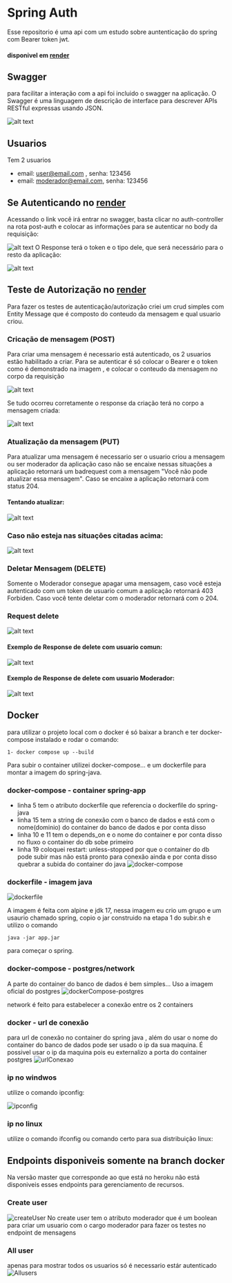  # Spring Auth
  Esse repositorio é  uma api com um  estudo sobre auntenticação do spring com Bearer token jwt.  
 #### disponivel em [render](https://springauth.onrender.com/swagger-ui/index.html)



## Swagger


para facilitar a interação com a api foi incluido o swagger na aplicação. O Swagger é uma linguagem de descrição de interface para descrever APIs RESTful expressas usando JSON. 


![alt text](https://github.com/LucasFreitasRocha/springauth/blob/master/images/Swagger.png)
 
## Usuarios
 Tem 2 usuarios
 - email: user@email.com , senha: 123456
 - email: moderador@email.com, senha: 123456
 
 ## Se Autenticando no [render](https://springauth.onrender.com/swagger-ui/index.html)
 Acessando o link você irá entrar no swagger, basta clicar no auth-controller na rota post-auth e colocar as informações para se autenticar no body da requisição:
 
 
 ![alt text](https://github.com/LucasFreitasRocha/springauth/blob/master/images/RequestAuth.png)
 O Response terá o token e o tipo dele, que será necessário para o resto da aplicação: 
 
 
 ![alt text](https://github.com/LucasFreitasRocha/springauth/blob/master/images/ResponseAuth.png)

## Teste de Autorização no [render](https://springauth.onrender.com/swagger-ui/index.html)


Para fazer os testes de autenticação/autorização criei um crud simples com Entity Message que é composto do conteudo da mensagem e qual usuario criou.

### Cricação de mensagem (POST)
 Para criar uma mensagem é necessario está autenticado, os 2 usuarios estão habilitado a criar. Para se autenticar é só colocar o Bearer e o token como é demonstrado na imagem , e colocar o conteudo da mensagem no corpo da requisição
 
 ![alt text](https://github.com/LucasFreitasRocha/springauth/blob/master/images/RequestMessage.png)


 Se tudo ocorreu corretamente o response da criação terá no corpo a mensagem criada:
 
 
 ![alt text](https://github.com/LucasFreitasRocha/springauth/blob/master/images/ResponseMessage.png)
 
 ### Atualização da mensagem (PUT)
  Para atualizar uma mensagem é necessario ser o usuario criou a mensagem ou ser moderador da aplicação caso não se encaixe nessas situações a aplicação retornará um badrequest com a mensagem "Você não pode atualizar essa mensagem". Caso se encaixe a aplicação retornará com status 204.
  
  
  #### Tentando atualizar: 
  ![alt text](https://github.com/LucasFreitasRocha/springauth/blob/master/images/UpdateMessageRequest.png)
  
  
  ### Caso não esteja nas situações citadas acima: 
  ![alt text](https://github.com/LucasFreitasRocha/springauth/blob/master/images/UpdateMessageBadResponse.png)
 
### Deletar Mensagem (DELETE)
 Somente o Moderador consegue apagar uma mensagem, caso você esteja autenticado com um token de usuario comum a aplicação retornará 403 Forbiden. Caso você tente deletar com o moderador retornará com o 204.
 
 ### Request delete
 
 ![alt text](https://github.com/LucasFreitasRocha/springauth/blob/master/images/DeleteMessageRequest.png)
 
 #### Exemplo de Response  de delete com usuario comun:
 
  ![alt text](https://github.com/LucasFreitasRocha/springauth/blob/master/images/DeleteMessageResponseForbiden.png)
  
 #### Exemplo de Response de delete com usuario Moderador:
 
 ![alt text](https://github.com/LucasFreitasRocha/springauth/blob/master/images/DeleteMessageResponseOk.png)


## Docker 

para utilizar o projeto local com o docker é só baixar a branch e ter docker-compose instalado e rodar o  comando:

    1- docker compose up --build

Para subir o container utilizei docker-compose... e um dockerfile para montar a imagem do spring-java.


### docker-compose - container spring-app
*  linha 5 tem o atributo dockerfile que referencia o dockerfile do spring-java
*  linha 15 tem a string de conexão com o banco de dados e está com o nome(dominio) do container do banco de dados e por conta disso
*  linha 10 e 11 tem o depends_on e o nome do container e por conta disso no fluxo o container do db sobe primeiro
*  linha 19 coloquei restart: unless-stopped por que o container do db pode subir mas não está pronto para conexão ainda e por conta disso quebrar a subida do container do java
![docker-compose](https://github.com/LucasFreitasRocha/springauth/blob/master/images/dockerCompose.png)

### dockerfile - imagem java
![dockerfile](https://github.com/LucasFreitasRocha/springauth/blob/master/images/dockerfile.png)

A imagem é feita com alpine e jdk 17, nessa imagem eu crio um grupo e um usaurio chamado spring, copio o jar construido na etapa 1 do subir.sh e utilizo o comando 

    java -jar app.jar 

para começar o spring.

### docker-compose - postgres/network

A parte do container do banco de dados é bem simples... Uso a imagem oficial do postgres
![dockerCompose-postgres](https://github.com/LucasFreitasRocha/springauth/blob/master/images/dockerCompose2.png)

network é feito para estabelecer a conexão entre os 2 containers

### docker - url de conexão
para url de conexão no container do spring java , além do usar o nome do container do banco de dados pode ser usado o ip da sua maquina. É possivel usar o ip da maquina pois eu externalizo a porta do container postgres
![urlConexao](https://github.com/LucasFreitasRocha/springauth/blob/master/images/urlConexaoBdIp.png)

### ip no windwos
utilize o comando ipconfig:

![ipconfig](https://github.com/LucasFreitasRocha/springauth/blob/master/images/ipconfig.png)
### ip no  linux
utilize o comando ifconfig ou comando certo para sua distribuição linux:

## Endpoints disponiveis somente na branch docker
 
 Na versão master que corresponde ao que está no heroku não está disponiveis esses endpoints para gerenciamento de recursos.
### Create user
 ![createUser](https://github.com/LucasFreitasRocha/springauth/blob/master/images/createUser.png)
 No create user tem o atributo moderador que é um boolean para criar um usuario com o cargo moderador para fazer os testes no endpoint de mensagens
 
 ### All user 
 apenas para mostrar todos os usuarios só é necessario estár autenticado
 ![Allusers](https://github.com/LucasFreitasRocha/springauth/blob/master/images/allUsers.png)
